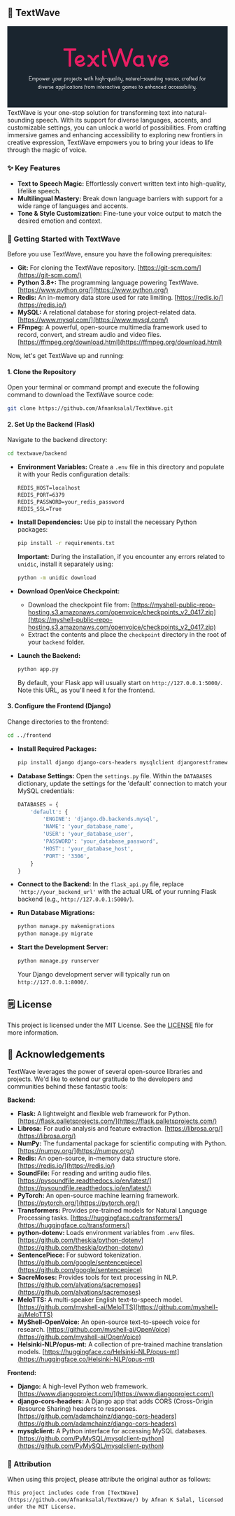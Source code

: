 ## 🌊 TextWave
![Image Placeholder](textwave.png)
TextWave is your one-stop solution for transforming text into natural-sounding speech. With its support for diverse languages, accents, and customizable settings, you can unlock a world of possibilities. From crafting immersive games and enhancing accessibility to exploring new frontiers in creative expression, TextWave empowers you to bring your ideas to life through the magic of voice.

### ✨ Key Features

- **Text to Speech Magic:** Effortlessly convert written text into high-quality, lifelike speech.
- **Multilingual Mastery:** Break down language barriers with support for a wide range of languages and accents.
- **Tone & Style Customization:** Fine-tune your voice output to match the desired emotion and context.

### 🚀 Getting Started with TextWave

Before you use TextWave, ensure you have the following prerequisites:

* **Git:** For cloning the TextWave repository. [https://git-scm.com/](https://git-scm.com/)
* **Python 3.8+:** The programming language powering TextWave. [https://www.python.org/](https://www.python.org/)
* **Redis:** An in-memory data store used for rate limiting. [https://redis.io/](https://redis.io/)
* **MySQL:** A relational database for storing project-related data. [https://www.mysql.com/](https://www.mysql.com/)
* **FFmpeg:**  A powerful, open-source multimedia framework used to record, convert, and stream audio and video files. [https://ffmpeg.org/download.html](https://ffmpeg.org/download.html)
  
Now, let's get TextWave up and running:

#### 1. Clone the Repository

Open your terminal or command prompt and execute the following command to download the TextWave source code:

```bash
git clone https://github.com/Afnanksalal/TextWave.git
```

#### 2. Set Up the Backend (Flask)

Navigate to the backend directory:

```bash
cd textwave/backend
```

* **Environment Variables:** Create a `.env` file in this directory and populate it with your Redis configuration details:

   ```
   REDIS_HOST=localhost
   REDIS_PORT=6379
   REDIS_PASSWORD=your_redis_password
   REDIS_SSL=True
   ```

* **Install Dependencies:**  Use pip to install the necessary Python packages:

   ```bash
   pip install -r requirements.txt
   ```

   **Important:** During the installation, if you encounter any errors related to `unidic`, install it separately using:

   ```bash
   python -m unidic download
   ``` 
* **Download OpenVoice Checkpoint:**  
   - Download the checkpoint file from: [https://myshell-public-repo-hosting.s3.amazonaws.com/openvoice/checkpoints_v2_0417.zip](https://myshell-public-repo-hosting.s3.amazonaws.com/openvoice/checkpoints_v2_0417.zip)
   - Extract the contents and place the `checkpoint` directory in the root of your `backend` folder.

* **Launch the Backend:**

   ```bash
   python app.py
   ```

   By default, your Flask app will usually start on `http://127.0.0.1:5000/`. Note this URL, as you'll need it for the frontend.

#### 3. Configure the Frontend (Django)

Change directories to the frontend:

```bash
cd ../frontend 
```

* **Install Required Packages:**
   ```bash
   pip install django django-cors-headers mysqlclient djangorestframework
   ```
* **Database Settings:** Open the `settings.py` file.  Within the `DATABASES` dictionary, update the settings for the 'default' connection to match your MySQL credentials:

   ```python
   DATABASES = {
       'default': {
           'ENGINE': 'django.db.backends.mysql',
           'NAME': 'your_database_name',
           'USER': 'your_database_user',
           'PASSWORD': 'your_database_password',
           'HOST': 'your_database_host', 
           'PORT': '3306', 
       }
   }
   ```

* **Connect to the Backend:** In the `flask_api.py` file, replace  `'http://your_backend_url'` with the actual URL of your running Flask backend (e.g., `http://127.0.0.1:5000/`).


* **Run Database Migrations:**

   ```bash
   python manage.py makemigrations
   python manage.py migrate
   ```

* **Start the Development Server:**

   ```bash
   python manage.py runserver
   ```

   Your Django development server will typically run on `http://127.0.0.1:8000/`.


## 🗒️ License

This project is licensed under the MIT License. See the [LICENSE](LICENSE) file for more information.

## 📝 Acknowledgements

TextWave leverages the power of several open-source libraries and projects. We'd like to extend our gratitude to the developers and communities behind these fantastic tools:

**Backend:**

* **Flask:**  A lightweight and flexible web framework for Python. [https://flask.palletsprojects.com/](https://flask.palletsprojects.com/)
* **Librosa:** For audio analysis and feature extraction. [https://librosa.org/](https://librosa.org/)
* **NumPy:** The fundamental package for scientific computing with Python. [https://numpy.org/](https://numpy.org/)
* **Redis:**  An open-source, in-memory data structure store. [https://redis.io/](https://redis.io/)
* **SoundFile:** For reading and writing audio files. [https://pysoundfile.readthedocs.io/en/latest/](https://pysoundfile.readthedocs.io/en/latest/)
* **PyTorch:** An open-source machine learning framework. [https://pytorch.org/](https://pytorch.org/)
* **Transformers:** Provides pre-trained models for Natural Language Processing tasks. [https://huggingface.co/transformers/](https://huggingface.co/transformers/)
* **python-dotenv:** Loads environment variables from `.env` files. [https://github.com/theskia/python-dotenv](https://github.com/theskia/python-dotenv)
* **SentencePiece:** For subword tokenization. [https://github.com/google/sentencepiece](https://github.com/google/sentencepiece)
* **SacreMoses:** Provides tools for text processing in NLP. [https://github.com/alvations/sacremoses](https://github.com/alvations/sacremoses)
* **MeloTTS:** A multi-speaker English text-to-speech model. [https://github.com/myshell-ai/MeloTTS](https://github.com/myshell-ai/MeloTTS) 
* **MyShell-OpenVoice:** An open-source text-to-speech voice for research. [https://github.com/myshell-ai/OpenVoice](https://github.com/myshell-ai/OpenVoice)
* **Helsinki-NLP/opus-mt:** A collection of pre-trained machine translation models. [https://huggingface.co/Helsinki-NLP/opus-mt](https://huggingface.co/Helsinki-NLP/opus-mt) 

**Frontend:**

* **Django:** A high-level Python web framework. [https://www.djangoproject.com/](https://www.djangoproject.com/)
* **django-cors-headers:**  A Django app that adds CORS (Cross-Origin Resource Sharing) headers to responses. [https://github.com/adamchainz/django-cors-headers](https://github.com/adamchainz/django-cors-headers)
* **mysqlclient:** A Python interface for accessing MySQL databases. [https://github.com/PyMySQL/mysqlclient-python](https://github.com/PyMySQL/mysqlclient-python)


### 🫶 Attribution

When using this project, please attribute the original author as follows:

```text
This project includes code from [TextWave](https://github.com/Afnanksalal/TextWave/) by Afnan K Salal, licensed under the MIT License.
```

